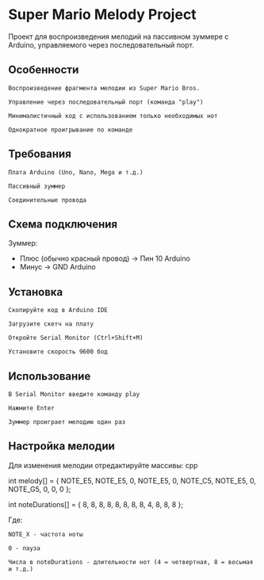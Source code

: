 # Super Mario Melody Project

Проект для воспроизведения мелодий на пассивном зуммере с Arduino, управляемого через последовательный порт.

## Особенности

    Воспроизведение фрагмента мелодии из Super Mario Bros.

    Управление через последовательный порт (команда "play")

    Минималистичный код с использованием только необходимых нот

    Однократное проигрывание по команде

## Требования

    Плата Arduino (Uno, Nano, Mega и т.д.)

    Пассивный зуммер

    Соединительные провода

## Схема подключения

Зуммер:
- Плюс (обычно красный провод) → Пин 10 Arduino
- Минус → GND Arduino

## Установка

    Скопируйте код в Arduino IDE

    Загрузите скетч на плату

    Откройте Serial Monitor (Ctrl+Shift+M)

    Установите скорость 9600 бод

## Использование

    В Serial Monitor введите команду play

    Нажмите Enter

    Зуммер проиграет мелодию один раз

## Настройка мелодии

Для изменения мелодии отредактируйте массивы:
cpp

int melody[] = {
  NOTE_E5, NOTE_E5, 0, NOTE_E5, 0, NOTE_C5, NOTE_E5, 0,
  NOTE_G5, 0, 0, 0
};

int noteDurations[] = {
  8, 8, 8, 8, 8, 8, 8, 8,
  4, 8, 8, 8
};

Где:

    NOTE_X - частота ноты

    0 - пауза

    Числа в noteDurations - длительности нот (4 = четвертная, 8 = восьмая и т.д.)
